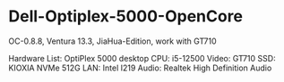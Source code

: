 # Dell-Optiplex-5000-OpenCore
OC-0.8.8, Ventura 13.3, JiaHua-Edition, work with GT710

Hardware List:
OptiPlex 5000 desktop
CPU: i5-12500
Video: GT710
SSD: KIOXIA NVMe 512G
LAN: Intel I219
Audio: Realtek High Definition Audio

